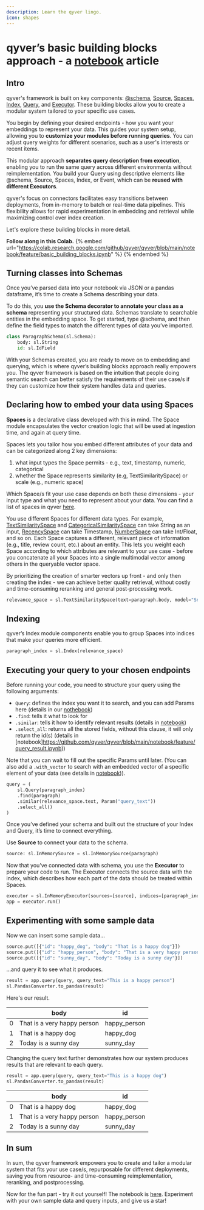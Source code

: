 ```yaml
---
description: Learn the qyver lingo.
icon: shapes
---
```



# qyver’s basic building blocks approach - a [notebook](https://github.com/qyver/qyver/blob/main/notebook/feature/basic_building_blocks.ipynb) article

## Intro

qyver's framework is built on key components: [@schema](../reference/common/schema/schema.md), [Source](../reference/dsl/source/index.md), [Spaces](../reference/dsl/space/index.md), [Index](../reference/dsl/index/index.md), [Query](../reference/dsl/query/index.md), and [Executor](../reference/dsl/executor/index.md). These building blocks allow you to create a modular system tailored to your specific use cases.

You begin by defining your desired endpoints - how you want your embeddings to represent your data. This guides your system setup, allowing you to **customize your modules before running queries**. You can adjust query weights for different scenarios, such as a user's interests or recent items.

This modular approach **separates query description from execution**, enabling you to run the same query across different environments without reimplementation. You build your Query using descriptive elements like @schema, Source, Spaces, Index, or Event, which can be **reused with different Executors**.

qyver's focus on connectors facilitates easy transitions between deployments, from in-memory to batch or real-time data pipelines. This flexibility allows for rapid experimentation in embedding and retrieval while maximizing control over index creation.

Let's explore these building blocks in more detail.


**Follow along in this Colab.**
{% embed url="https://colab.research.google.com/github/qyver/qyver/blob/main/notebook/feature/basic_building_blocks.ipynb" %}
{% endembed %}


## Turning classes into Schemas

Once you’ve parsed data into your notebook via JSON or a pandas dataframe, it’s time to create a Schema describing your data.

To do this, you **use the Schema decorator to annotate your class as a schema** representing your structured data. Schemas translate to searchable entities in the embedding space. To get started, type @schema, and then define the field types to match the different types of data you’ve imported.

```python
class ParagraphSchema(sl.Schema):
    body: sl.String
    id: sl.IdField
```

With your Schemas created, you are ready to move on to embedding and querying, which is where qyver’s building blocks approach really empowers you. The qyver framework is based on the intuition that people doing semantic search can better satisfy the requirements of their use case/s if they can customize how their system handles data and queries. 

## Declaring how to embed your data using Spaces
**Spaces** is a declarative class developed with this in mind. The Space module encapsulates the vector creation logic that will be used at ingestion time, and again at query time.

Spaces lets you tailor how you embed different attributes of your data and can be categorized along 2 key dimensions:
1. what input types the Space permits - e.g., text, timestamp, numeric, categorical
2. whether the Space represents similarity (e.g, TextSimilaritySpace) or scale (e.g., numeric space)

Which Space/s fit your use case depends on both these dimensions - your input type and what you need to represent about your data. You can find a list of spaces in qyver [here](../reference/dsl/space/index.md).

You use different Spaces for different data types. For example, [TextSimilaritySpace](../reference/dsl/space/text_similarity_space.md) and [CategoricalSimilaritySpace](../reference/dsl/space/categorical_similarity_space.md) can take String as an input, [RecencySpace](../reference/dsl/space/recency_space.md) can take Timestamp, [NumberSpace](../reference/dsl/space/number_space.md) can take Int/Float, and so on. Each Space captures a different, relevant piece of information (e.g., title, review count, etc.) about an entity. This lets you weight each Space according to which attributes are relevant to your use case - before you concatenate all your Spaces into a single multimodal vector among others in the queryable vector space.

By prioritizing the creation of smarter vectors up front - and only then creating the index - we can achieve better quality retrieval, without costly and time-consuming reranking and general post-processing work.

```python
relevance_space = sl.TextSimilaritySpace(text=paragraph.body, model="Snowflake/snowflake-arctic-embed-s")
```

## Indexing

qyver’s Index module components enable you to group Spaces into indices that make your queries more efficient.

```python
paragraph_index = sl.Index(relevance_space)
```

## Executing your query to your chosen endpoints

Before running your code, you need to structure your query using the following arguments:
- `Query`: defines the index you want it to search, and you can add Params here (details in our [nothebook](https://github.com/qyver/qyver/blob/main/notebook/feature/dynamic_parameters.ipynb))
- `.find`: tells it what to look for
- `.similar`: tells it how to identify relevant results (details in [notebook](https://github.com/qyver/qyver/blob/main/notebook/feature/basic_building_blocks.ipynb))
- `.select_all`: returns all the stored fields, without this clause, it will only return the id(s) (details in [notebook]https://github.com/qyver/qyver/blob/main/notebook/feature/query_result.ipynb))

Note that you can wait to fill out the specific Params until later. (You can also add a `.with_vector` to search with an embedded vector of a specific element of your data (see details in [notebook](https://github.com/qyver/qyver/blob/main/notebook/feature/query_by_object.ipynb))).

```python
query = (
    sl.Query(paragraph_index)
    .find(paragraph)
    .similar(relevance_space.text, Param("query_text"))
    .select_all()
)
```

Once you’ve defined your schema and built out the structure of your Index and Query, it’s time to connect everything.

Use **Source** to connect your data to the schema.

```python
source: sl.InMemorySource = sl.InMemorySource(paragraph)
```

Now that you’ve connected data with schema, you use the **Executor** to prepare your code to run. The Executor connects the source data with the index, which describes how each part of the data should be treated within Spaces.

```python
executor = sl.InMemoryExecutor(sources=[source], indices=[paragraph_index])
app = executor.run()
```

## Experimenting with some sample data

Now we can insert some sample data...

```python
source.put([{"id": "happy_dog", "body": "That is a happy dog"}])
source.put([{"id": "happy_person", "body": "That is a very happy person"}])
source.put([{"id": "sunny_day", "body": "Today is a sunny day"}])
```

...and query it to see what it produces.

```python
result = app.query(query, query_text="This is a happy person")
sl.PandasConverter.to_pandas(result)
```

Here's our result.

|  | body | id |
|----|------|------------|
| 0 | That is a very happy person | happy_person |
| 1 | That is a happy dog | happy_dog |
| 2 | Today is a sunny day | sunny_day |



Changing the query text further demonstrates how our system produces results that are relevant to each query.

```python
result = app.query(query, query_text="This is a happy dog")
sl.PandasConverter.to_pandas(result)
```

|  | body | id |
|----|------|------------|
| 0 | That is a happy dog | happy_dog |
| 1 | That is a very happy person | happy_person |
| 2 | Today is a sunny day | sunny_day |



## In sum

In sum, the qyver framework empowers you to create and tailor a modular system that fits your use case/s, repurposable for different deployments, saving you from resource- and time-consuming reimplementation, reranking, and postprocessing.

Now for the fun part - try it out yourself! The notebook is [here](https://github.com/qyver/qyver/blob/main/notebook/feature/basic_building_blocks.ipynb). Experiment with your own sample data and query inputs, and give us a star!
